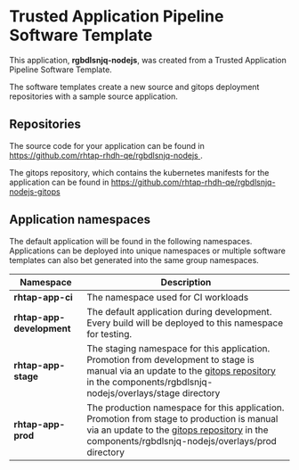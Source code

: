 # Trusted Application Pipeline Software Template

This application, **rgbdlsnjq-nodejs**, was created from a Trusted Application Pipeline Software Template.

The software templates create a new source and gitops deployment repositories with a sample source application. 

## Repositories

The source code for your application can be found in [https://github.com/rhtap-rhdh-qe/rgbdlsnjq-nodejs ](https://github.com/rhtap-rhdh-qe/rgbdlsnjq-nodejs ).
 
The gitops repository, which contains the kubernetes manifests for the application can be found in 
[https://github.com/rhtap-rhdh-qe/rgbdlsnjq-nodejs-gitops ](https://github.com/rhtap-rhdh-qe/rgbdlsnjq-nodejs-gitops ) 

## Application namespaces 

The default application will be found in the following namespaces. Applications can be deployed into unique namespaces or multiple software templates can also bet generated into the same group namespaces.  

|  Namespace   |  Description   |  
| -------- | -------- |
| **rhtap-app-ci** | The namespace used for CI workloads |
| **rhtap-app-development** | The default application during development. Every build will be deployed to this namespace for testing. |
| **rhtap-app-stage** | The staging namespace for this application. Promotion from development to stage is manual via an update to the [gitops repository](https://github.com/rhtap-rhdh-qe/rgbdlsnjq-nodejs-gitops ) in the components/rgbdlsnjq-nodejs/overlays/stage directory |
| **rhtap-app-prod** | The production namespace for this application. Promotion from stage to production is manual via an update to the [gitops repository](https://github.com/rhtap-rhdh-qe/rgbdlsnjq-nodejs-gitops ) in the components/rgbdlsnjq-nodejs/overlays/prod directory |